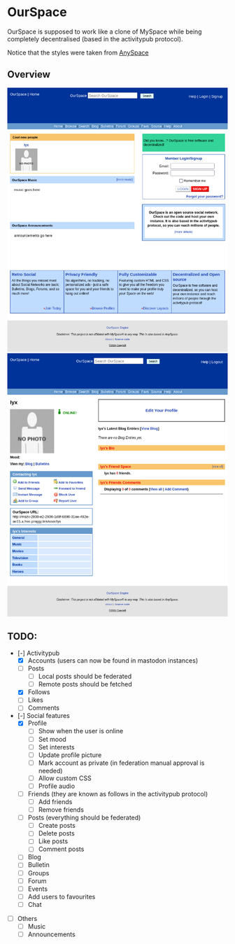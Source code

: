 # OurSpace

OurSpace is supposed to work like a clone of MySpace while being completely decentralised (based in the activitypub protocol).

Notice that the styles were taken from [AnySpace](https://anyspace.3to.moe/about.php)

## Overview

![](img/OurSpaceHome.png)
![](img/OurSpaceProfile.png)

## TODO:

- [-] Activitypub
    - [x] Accounts (users can now be found in mastodon instances)
    - [ ] Posts
        - [ ] Local posts should be federated
        - [ ] Remote posts should be fetched
    - [x] Follows
    - [ ] Likes
    - [ ] Comments

- [-] Social features
    - [x] Profile
        - [ ] Show when the user is online
        - [ ] Set mood
        - [ ] Set interests
        - [ ] Update profile picture
        - [ ] Mark account as private (in federation manual approval is needed)
        - [ ] Allow custom CSS
        - [ ] Profile audio
    - [ ] Friends (they are known as follows in the activitypub protocol)
        - [ ] Add friends
        - [ ] Remove friends
    - [ ] Posts (everything should be federated)
        - [ ] Create posts
        - [ ] Delete posts
        - [ ] Like posts
        - [ ] Comment posts
    - [ ] Blog
    - [ ] Bulletin
    - [ ] Groups
    - [ ] Forum
    - [ ] Events
    - [ ] Add users to favourites
    - [ ] Chat

- [ ] Others
    - [ ] Music
    - [ ] Announcements
